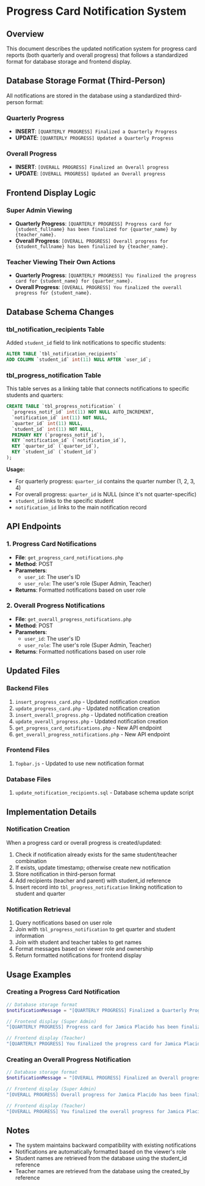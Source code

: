 # Progress Card Notification System

## Overview
This document describes the updated notification system for progress card reports (both quarterly and overall progress) that follows a standardized format for database storage and frontend display.

## Database Storage Format (Third-Person)
All notifications are stored in the database using a standardized third-person format:

### Quarterly Progress
- **INSERT**: `[QUARTERLY PROGRESS] Finalized a Quarterly Progress`
- **UPDATE**: `[QUARTERLY PROGRESS] Updated a Quarterly Progress`

### Overall Progress
- **INSERT**: `[OVERALL PROGRESS] Finalized an Overall progress`
- **UPDATE**: `[OVERALL PROGRESS] Updated an Overall progress`

## Frontend Display Logic

### Super Admin Viewing
- **Quarterly Progress**: `[QUARTERLY PROGRESS] Progress card for {student_fullname} has been finalized for {quarter_name} by {teacher_name}.`
- **Overall Progress**: `[OVERALL PROGRESS] Overall progress for {student_fullname} has been finalized by {teacher_name}.`

### Teacher Viewing Their Own Actions
- **Quarterly Progress**: `[QUARTERLY PROGRESS] You finalized the progress card for {student_name} for {quarter_name}.`
- **Overall Progress**: `[OVERALL PROGRESS] You finalized the overall progress for {student_name}.`

## Database Schema Changes

### tbl_notification_recipients Table
Added `student_id` field to link notifications to specific students:

```sql
ALTER TABLE `tbl_notification_recipients` 
ADD COLUMN `student_id` int(11) NULL AFTER `user_id`;
```

### tbl_progress_notification Table
This table serves as a linking table that connects notifications to specific students and quarters:

```sql
CREATE TABLE `tbl_progress_notification` (
  `progress_notif_id` int(11) NOT NULL AUTO_INCREMENT,
  `notification_id` int(11) NOT NULL,
  `quarter_id` int(11) NULL,
  `student_id` int(11) NOT NULL,
  PRIMARY KEY (`progress_notif_id`),
  KEY `notification_id` (`notification_id`),
  KEY `quarter_id` (`quarter_id`),
  KEY `student_id` (`student_id`)
);
```

**Usage:**
- For quarterly progress: `quarter_id` contains the quarter number (1, 2, 3, 4)
- For overall progress: `quarter_id` is NULL (since it's not quarter-specific)
- `student_id` links to the specific student
- `notification_id` links to the main notification record

## API Endpoints

### 1. Progress Card Notifications
- **File**: `get_progress_card_notifications.php`
- **Method**: POST
- **Parameters**: 
  - `user_id`: The user's ID
  - `user_role`: The user's role (Super Admin, Teacher)
- **Returns**: Formatted notifications based on user role

### 2. Overall Progress Notifications
- **File**: `get_overall_progress_notifications.php`
- **Method**: POST
- **Parameters**: 
  - `user_id`: The user's ID
  - `user_role`: The user's role (Super Admin, Teacher)
- **Returns**: Formatted notifications based on user role

## Updated Files

### Backend Files
1. `insert_progress_card.php` - Updated notification creation
2. `update_progress_card.php` - Updated notification creation
3. `insert_overall_progress.php` - Updated notification creation
4. `update_overall_progress.php` - Updated notification creation
5. `get_progress_card_notifications.php` - New API endpoint
6. `get_overall_progress_notifications.php` - New API endpoint

### Frontend Files
1. `Topbar.js` - Updated to use new notification format

### Database Files
1. `update_notification_recipients.sql` - Database schema update script

## Implementation Details

### Notification Creation
When a progress card or overall progress is created/updated:
1. Check if notification already exists for the same student/teacher combination
2. If exists, update timestamp; otherwise create new notification
3. Store notification in third-person format
4. Add recipients (teacher and parent) with student_id reference
5. Insert record into `tbl_progress_notification` linking notification to student and quarter

### Notification Retrieval
1. Query notifications based on user role
2. Join with `tbl_progress_notification` to get quarter and student information
3. Join with student and teacher tables to get names
4. Format messages based on viewer role and ownership
5. Return formatted notifications for frontend display

## Usage Examples

### Creating a Progress Card Notification
```php
// Database storage format
$notificationMessage = "[QUARTERLY PROGRESS] Finalized a Quarterly Progress";

// Frontend display (Super Admin)
"[QUARTERLY PROGRESS] Progress card for Jamica Placido has been finalized for 1st Quarter by Jessa Decena."

// Frontend display (Teacher)
"[QUARTERLY PROGRESS] You finalized the progress card for Jamica Placido for 1st Quarter."
```

### Creating an Overall Progress Notification
```php
// Database storage format
$notificationMessage = "[OVERALL PROGRESS] Finalized an Overall progress";

// Frontend display (Super Admin)
"[OVERALL PROGRESS] Overall progress for Jamica Placido has been finalized by Jessa Decena."

// Frontend display (Teacher)
"[OVERALL PROGRESS] You finalized the overall progress for Jamica Placido."
```

## Notes
- The system maintains backward compatibility with existing notifications
- Notifications are automatically formatted based on the viewer's role
- Student names are retrieved from the database using the student_id reference
- Teacher names are retrieved from the database using the created_by reference 
